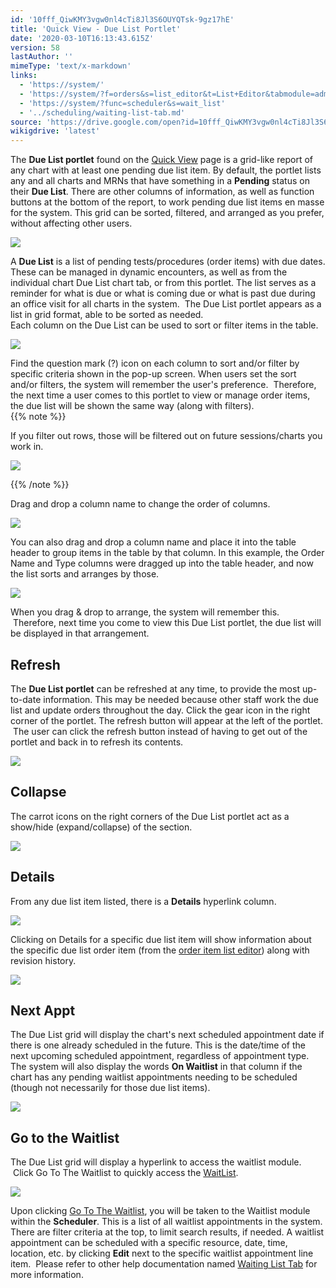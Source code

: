 ```yaml
---
id: '10fff_QiwKMY3vgw0nl4cTi8Jl3S6OUYQTsk-9gz17hE'
title: 'Quick View - Due List Portlet'
date: '2020-03-10T16:13:43.615Z'
version: 58
lastAuthor: ''
mimeType: 'text/x-markdown'
links:
  - 'https://system/'
  - 'https://system/?f=orders&s=list_editor&t=List+Editor&tabmodule=admin&tabselect=Orders-List+Editor'
  - 'https://system/?func=scheduler&s=wait_list'
  - '../scheduling/waiting-list-tab.md'
source: 'https://drive.google.com/open?id=10fff_QiwKMY3vgw0nl4cTi8Jl3S6OUYQTsk-9gz17hE'
wikigdrive: 'latest'
---
```

The **Due List portlet** found on the [Quick View](https://system/) page is a grid-like report of any chart with at least one pending due list item. By default, the portlet lists any and all charts and MRNs that have something in a **Pending** status on their **Due List**. There are other columns of information, as well as function buttons at the bottom of the report, to work pending due list items en masse for the system. This grid can be sorted, filtered, and arranged as you prefer, without affecting other users.


![](../quick-view-due-list-portlet.assets/77340b232a0ba624971b134fd824d844.png)


A **Due List** is a list of pending tests/procedures (order items) with due dates. These can be managed in dynamic encounters, as well as from the individual chart Due List chart tab, or from this portlet. The list serves as a reminder for what is due or what is coming due or what is past due during an office visit for all charts in the system.  The Due List portlet appears as a list in grid format, able to be sorted as needed.  
Each column on the Due List can be used to sort or filter items in the table.


![](../quick-view-due-list-portlet.assets/141f23c8bc81cf0ca06448e8ddae5ed3.png)


Find the question mark (?) icon on each column to sort and/or filter by specific criteria shown in the pop-up screen. When users set the sort and/or filters, the system will remember the user's preference.  Therefore, the next time a user comes to this portlet to view or manage order items, the due list will be shown the same way (along with filters).  
{{% note %}}

If you filter out rows, those will be filtered out on future sessions/charts you work in.


![](../quick-view-due-list-portlet.assets/b31c5d76dc953217916ae4692c187e9f.png)


{{% /note %}}

Drag and drop a column name to change the order of columns.


![](../quick-view-due-list-portlet.assets/8751bbf90888e8ec4ed86576f32954a9.png)


You can also drag and drop a column name and place it into the table header to group items in the table by that column. In this example, the Order Name and Type columns were dragged up into the table header, and now the list sorts and arranges by those.


![](../quick-view-due-list-portlet.assets/6aa3f2b1424b8fa24a99d7a5fa25cfd7.png)


When you drag & drop to arrange, the system will remember this.  Therefore, next time you come to view this Due List portlet, the due list will be displayed in that arrangement.  

## **Refresh**

The **Due List portlet** can be refreshed at any time, to provide the most up-to-date information. This may be needed because other staff work the due list and update orders throughout the day. Click the gear icon in the right corner of the portlet. The refresh button will appear at the left of the portlet.  The user can click the refresh button instead of having to get out of the portlet and back in to refresh its contents.


![](../quick-view-due-list-portlet.assets/d52143d72f6744c95e13258ec7543c69.png)



## **Collapse**

The carrot icons on the right corners of the Due List portlet act as a show/hide (expand/collapse) of the section.


![](../quick-view-due-list-portlet.assets/ee642c70c41d7c0a4d16fef95f65b3a6.png)



## **Details**

From any due list item listed, there is a **Details** hyperlink column.  


![](../quick-view-due-list-portlet.assets/b1fbd2d9d2faf0bce5144e617f4739a9.png)


Clicking on Details for a specific due list item will show information about the specific due list order item (from the [order item list editor](https://system/?f=orders&s=list_editor&t=List+Editor&tabmodule=admin&tabselect=Orders-List+Editor)) along with revision history.


![](../quick-view-due-list-portlet.assets/3b333b2f995cb385dce76aa4711ec8fe.png)



## **Next Appt**

The Due List grid will display the chart's next scheduled appointment date if there is one already scheduled in the future. This is the date/time of the next upcoming scheduled appointment, regardless of appointment type. The system will also display the words **On Waitlist** in that column if the chart has any pending waitlist appointments needing to be scheduled (though not necessarily for those due list items).


![](../quick-view-due-list-portlet.assets/819e5c39820b5b1794b0f3a5a67a8aa1.png)



## **Go to the Waitlist**

The Due List grid will display a hyperlink to access the waitlist module.  Click Go To The Waitlist to quickly access the [WaitList](https://system/?func=scheduler&s=wait_list).


![](../quick-view-due-list-portlet.assets/4d066d1dd3539664d6d8beebd82cbb42.png)


Upon clicking [Go To The Waitlist](https://system/?func=scheduler&s=wait_list), you will be taken to the Waitlist module within the **Scheduler**. This is a list of all waitlist appointments in the system. There are filter criteria at the top, to limit search results, if needed. A waitlist appointment can be scheduled with a specific resource, date, time, location, etc. by clicking **Edit** next to the specific waitlist appointment line item.  Please refer to other help documentation named [Waiting List Tab](../scheduling/waiting-list-tab.md) for more information.

